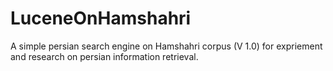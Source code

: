 LuceneOnHamshahri
=================
A simple persian search engine on Hamshahri corpus (V 1.0) for expriement and research on persian information retrieval.

